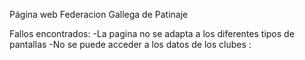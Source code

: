 Página web
Federacion Gallega de Patinaje

Fallos encontrados:
	-La pagina no se adapta a los diferentes tipos de pantallas
	-No se puede acceder a los datos de los clubes :
